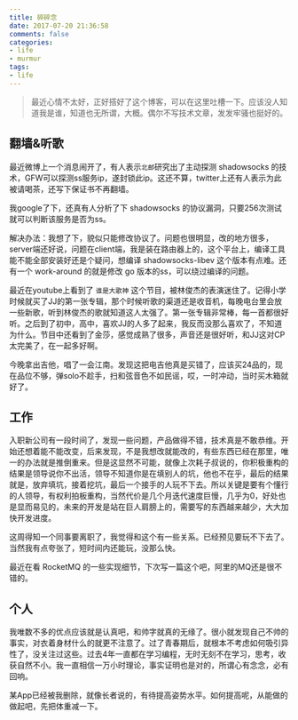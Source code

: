 ```yaml
---
title: 碎碎念
date: 2017-07-20 21:36:58
comments: false
categories:
- life
- murmur
tags:
- life
---
```


> 最近心情不太好，正好搭好了这个博客，可以在这里吐槽一下。应该没人知道我是谁，知道也无所谓，大概。偶尔不写技术文章，发发牢骚也挺好的。

<!-- more -->

## 翻墙&听歌

最近微博上一个消息闹开了，有人表示`北邮`研究出了主动探测 shadowsocks 的技术，GFW可以探测ss服务ip，遂封锁此ip。这还不算，twitter上还有人表示为此被请喝茶，还写下保证书不再翻墙。

我google了下，还真有人分析了下 shadowsocks 的协议漏洞，只要256次测试就可以判断该服务是否为ss。

解决办法：我想了下，貌似只能修改协议了。问题也很明显，改的地方很多，server端还好说，问题在client端，我是装在路由器上的，这个平台上，编译工具能不能全部安装好还是个疑问，想编译 shadowsocks-libev 这个版本有点难。还有一个 work-around 的就是修改 go 版本的ss，可以绕过编译的问题。

最近在youtube上看到了 `谁是大歌神` 这个节目，被林俊杰的表演迷住了。记得小学时候就买了JJ的第一张专辑，那个时候听歌的渠道还是收音机，每晚电台里会放一些新歌，听到林俊杰的歌就知道这人太强了。第一张专辑非常棒，每一首都很好听。之后到了初中，高中，喜欢JJ的人多了起来，我反而没那么喜欢了，不知道为什么。节目中还看到了金莎，感觉成熟了很多，声音还是很好听，和JJ这对CP太完美了，在一起多好啊。

今晚拿出吉他，唱了一会江南。发现这把电吉他真是买错了，应该买24品的，现在品位不够，弹solo不趁手，扫和弦音色不如民谣，哎，一时冲动，当时买木箱就好了。

## 工作

入职新公司有一段时间了，发现一些问题，产品做得不错，技术真是不敢恭维。开始还想着能不能改变，后来发现，不是我想改就能改的，有些东西已经在那里，唯一的办法就是推倒重来。但是这显然不可能，就像上次耗子叔说的，你积极重构的结果是领导说你不出活，领导不知道你是在填别人的坑，他也不在乎，最后的结果就是，放弃填坑，接着挖坑，最后一个接手的人玩不下去。所以关键是要有个懂行的人领导，有权利拍板重构，当然代价是几个月迭代速度巨慢，几乎为0，好处也是显而易见的，未来的开发是站在巨人肩膀上的，需要写的东西越来越少，大大加快开发进度。

这周得知一个同事要离职了，我觉得和这个有一些关系。已经预见要玩不下去了。当然我有点夸张了，短时间内还能玩，没那么快。

最近在看 RocketMQ 的一些实现细节，下次写一篇这个吧，阿里的MQ还是很不错的。

## 个人

我唯数不多的优点应该就是认真吧，和帅字就真的无缘了。很小就发现自己不帅的事实，对衣着身材什么的就更不注意了。过了青春期后，就根本不考虑如何吸引异性了，没关注过这些。过去4年一直都在学习编程，无时无刻不在学习，思考，收获自然不小。我一直相信一万小时理论，事实证明也是对的，所谓心有念念，必有回响。

某App已经被我删除，就像长者说的，有待提高姿势水平。如何提高呢，从能做的做起吧，先把体重减一下。